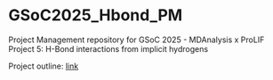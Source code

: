 # GSoC2025_Hbond_PM

Project Management repository for GSoC 2025 - MDAnalysis x ProLIF Project 5:  H-Bond interactions from implicit hydrogens

Project outline: [link](https://summerofcode.withgoogle.com/programs/2025/projects/5Otkx8vp)
